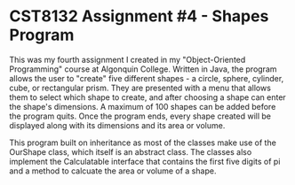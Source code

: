 # CST8132 Assignment #4 - Shapes Program
This was my fourth assignment I created in my "Object-Oriented Programming" course at Algonquin College. Written in Java, the program allows the user to "create" five different shapes - a circle, sphere, cylinder, cube, or rectangular prism. They are presented with a menu that allows them to select which shape to create, and after choosing a shape can enter the shape's dimensions. A maximum of 100 shapes can be added before the program quits. Once the program ends, every shape created will be displayed along with its dimensions and its area or volume.

This program built on inheritance as most of the classes make use of the OurShape class, which itself is an abstract class. The classes also implement the Calculatable interface that contains the first five digits of pi and a method to calcuate the area or volume of a shape.
